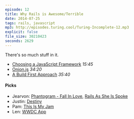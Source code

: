```yaml
---
episode: 12
title: Why Rails is Awesome/Terrible
date: 2014-07-25
tags: rails, javascript
mp3: http://episodes.turing.cool/Turing-Incomplete-12.mp3
explicit: false
file_size: 30210423
seconds: 2629
---
```


There's so much stuff in it.

* [Choosing a JavaScript Framework](http://bleedingedgepress.com/our-books/choosing-javascript-framework/) *15:45*
* [Onion.js](https://github.com/markevans/onionjs) *34:20*
* [A Build First Approach](http://bevacqua.io/buildfirst) *35:40*

#### Picks

* Jearvon: [Phantogram - Fall In Love](https://soundcloud.com/ericdlux/phantogram-fall-in-love-eric-dlux-remix-feat-gilbere-forte), [Rails As She Is Spoke](http://railsoopbook.com/)
* Justin: [Destiny](http://www.destinythegame.com/)
* Pam: [This Is My Jam](https://www.thisismyjam.com/)
* Len: [WWDC App](https://itunes.apple.com/us/app/wwdc/id640199958?mt=8)
